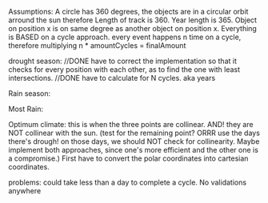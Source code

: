 Assumptions:
A circle has 360 degrees, the objects are in a circular orbit arround the sun therefore Length of track is 360. 
Year length is 365. 
Object on position x is on same degree as another object on position x.
Everything is BASED on a cycle approach.
every event happens n time on a cycle, therefore multiplying n * amountCycles = finalAmount


drought season:
//DONE have to correct the implementation so that it checks for every position with each other, as to find the one with least intersections.
//DONE have to calculate for N cycles. aka years

Rain season:

Most Rain:

Optimum climate:
this is when the three points are collinear. AND! they are NOT collinear with the sun. (test for the remaining point? ORRR use the days there's drough! on those days, we should NOT check for collinearity. Maybe implement both approaches, since one's more efficient and the other one is a compromise.)
First have to convert the polar coordinates into cartesian coordinates. 


problems: 
could take less than a day to complete a cycle.
No validations anywhere